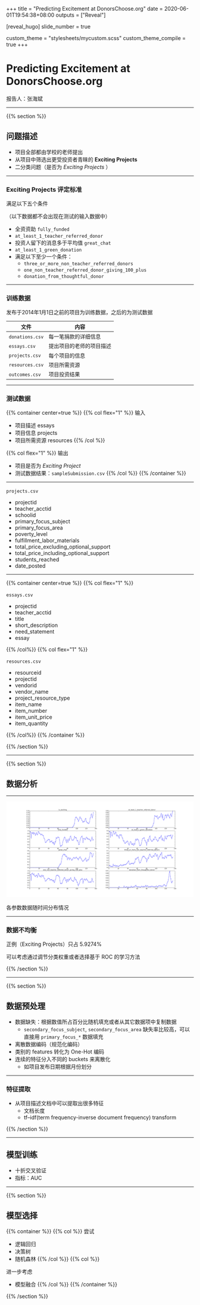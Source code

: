 +++
title = "Predicting Excitement at DonorsChoose.org"
date = 2020-06-01T19:54:38+08:00
outputs = ["Reveal"]

[reveal_hugo]
slide_number = true

custom_theme = "stylesheets/mycustom.scss"
custom_theme_compile = true
+++

# Predicting Excitement at DonorsChoose.org

报告人：张海斌

---

{{% section %}}

## 问题描述

* 项目全部都由学校的老师提出
* 从项目中筛选出更受投资者青睐的 **Exciting Projects**
* 二分类问题（是否为 *Exciting Projects* ）

---

### Exciting Projects 评定标准

满足以下五个条件

（以下数据都不会出现在测试的输入数据中）

* 全资资助 `fully_funded`
* `at_least_1_teacher_referred_donor`
* 投资人留下的消息多于平均值 `great_chat`
* `at_least_1_green_donation`
* 满足以下至少一个条件：
  * `three_or_more_non_teacher_referred_donors`
  * `one_non_teacher_referred_donor_giving_100_plus`
  * `donation_from_thoughtful_donor`

---

### 训练数据

发布于2014年1月1日之前的项目为训练数据，之后的为测试数据

文件|内容
---|---
`donations.csv`|每一笔捐款的详细信息
`essays.csv`|提出项目的老师的项目描述
`projects.csv`|每个项目的信息
`resources.csv`|项目所需资源
`outcomes.csv`|项目投资结果

---

### 测试数据

{{% container center=true %}}
{{% col flex="1" %}}
输入

* 项目描述 essays
* 项目信息 projects
* 项目所需资源 resources
{{% /col %}}

{{% col flex="1" %}}
输出

* 项目是否为 *Exciting Project*
* 测试数据结果：`sampleSubmission.csv`
{{% /col %}}
{{% /container %}}

---


`projects.csv`

* projectid
* teacher_acctid
* schoolid
* primary_focus_subject
* primary_focus_area
* poverty_level
* fulfillment_labor_materials
* total_price_excluding_optional_support
* total_price_including_optional_support
* students_reached
* date_posted

---

{{% container center=true %}}
{{% col flex="1" %}}

`essays.csv`

* projectid
* teacher_acctid
* title
* short_description
* need_statement
* essay

{{% /col%}}
{{% col flex="1" %}}

`resources.csv`

* resourceid
* projectid
* vendorid
* vendor_name
* project_resource_type
* item_name
* item_number
* item_unit_price
* item_quantity

{{% /col%}}
{{% /container %}}

{{% /section %}}

---

{{% section %}}

## 数据分析

---

<img src="output-destribution-over-time.png" class="plain" />

各参数数据随时间分布情况

---

### 数据不均衡

正例（Exciting Projects）只占 5.9274%

可以考虑通过调节分类权重或者选择基于 ROC 的学习方法

{{% /section %}}

---

{{% section %}}

## 数据预处理

* 数据缺失：根据数值所占百分比随机填充或者从其它数据项中复制数据
  * `secondary_focus_subject`, `secondary_focus_area` 缺失率比较高，可以直接用 `primary_focus_*` 数据填充
* 离散数据编码（规范化编码）
* 类别的 features 转化为 One-Hot 编码
* 连续的特征分入不同的 buckets 来离散化
  * 如项目发布日期根据月份划分

---

### 特征提取

* 从项目描述文档中可以提取出很多特征
  * 文档长度
  * tf–idf(term frequency-inverse document frequency) transform

{{% /section %}}

---

## 模型训练

* 十折交叉验证
* 指标：AUC

---

{{% section %}}

## 模型选择

{{% container %}}
{{% col %}}
尝试

* 逻辑回归
* 决策树
* 随机森林
{{% /col %}}
{{% col %}}

进一步考虑

* 模型融合
{{% /col %}}
{{% /container %}}

{{% /section %}}
